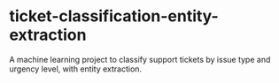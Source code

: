 # ticket-classification-entity-extraction
A machine learning project to classify support tickets by issue type and urgency level, with entity extraction.
